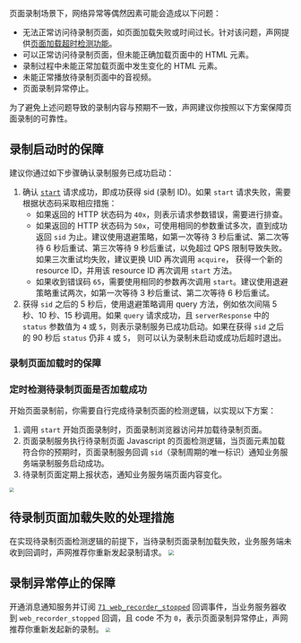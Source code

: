 页面录制场景下，网络异常等偶然因素可能会造成以下问题：

- 无法正常访问待录制页面，如页面加载失败或时间过长。针对该问题，声网提供[页面加载超时检测功能](https://docs.agora.io/cn/cloud-recording/cloud_recording_webpage_load_timeout?platform=RESTful)。
- 可以正常访问待录制页面，但未能正确加载页面中的 HTML 元素。
- 录制过程中未能正常加载页面中发生变化的 HTML 元素。
- 未能正常播放待录制页面中的音视频。
- 页面录制异常停止。

为了避免上述问题导致的录制内容与预期不一致，声网建议你按照以下方案保障页面录制的可靠性。


## 录制启动时的保障

建议你通过如下步骤确认录制服务已成功启动：

1. 确认 [`start`](https://docs.agora.io/cn/cloud-recording/cloud_recording_api_start) 请求成功，即成功获得 sid (录制 ID)。如果 `start` 请求失败，需要根据状态码采取相应措施：
   - 如果返回的 HTTP 状态码为 `40x`，则表示请求参数错误，需要进行排查。
   - 如果返回的 HTTP 状态码为 `50x`，可使用相同的参数重试多次，直到成功返回 `sid` 为止。建议使用退避策略，如第一次等待 3 秒后重试、第二次等待 6 秒后重试、第三次等待 9 秒后重试，以免超过 QPS 限制导致失败。如果三次重试均失败，建议更换 UID 再次调用 `acquire`， 获得一个新的 resource ID，并用该 resource ID 再次调用 `start` 方法。
   - 如果收到错误码 `65`，需要使用相同的参数再次调用 `start`。建议使用退避策略重试两次，如第一次等待 3 秒后重试、第二次等待 6 秒后重试。
2. 获得 `sid` 之后的 5 秒后，使用退避策略调用 query 方法，例如依次间隔 5 秒、10 秒、15 秒调用。如果 `query` 请求成功，且 `serverResponse` 中的 `status` 参数值为 `4` 或 `5`，则表示录制服务已成功启动。如果在获得 `sid` 之后的 90 秒后 `status` 仍非 `4` 或 `5`， 则可以认为录制未启动或成功后超时退出。

### 录制页面加载时的保障

### 定时检测待录制页面是否加载成功
开始页面录制前，你需要自行完成待录制页面的检测逻辑，以实现以下方案：
1. 调用 `start` 开始页面录制时，页面录制浏览器访问并加载待录制页面。
2. 页面录制服务执行待录制页面 Javascript 的页面检测逻辑，当页面元素加载符合你的预期时，页面录制服务回调 `sid`（录制周期的唯一标识）通知业务服务端录制服务启动成功。
3. 待录制页面定期上报状态，通知业务服务端页面内容变化。

<img src="https://web-cdn.agora.io/docs-files/1634546269689" style="zoom:50%;" />

## 待录制页面加载失败的处理措施

在实现待录制页面检测逻辑的前提下，当待录制页面录制加载失败，业务服务端未收到回调时，声网推荐你重新发起录制请求。
<img src="https://web-cdn.agora.io/docs-files/1634546363188" style="zoom:60%;" />

## 录制异常停止的保障

开通消息通知服务并订阅 [`71 web_recorder_stopped`](https://docs.agora.io/cn/cloud-recording/cloud_recording_callback_rest?platform=RESTful#a-name71a71-web_recorder_stopped) 回调事件，当业务服务器收到 `web_recorder_stopped` 回调，且 code 不为 `0`，表示页面录制异常停止，声网推荐你重新发起新的录制。
<img src="https://web-cdn.agora.io/docs-files/1634546429005" style="zoom:50%;" />

